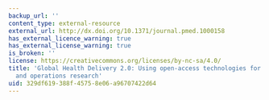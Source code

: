 ```yaml
---
backup_url: ''
content_type: external-resource
external_url: http://dx.doi.org/10.1371/journal.pmed.1000158
has_external_licence_warning: true
has_external_license_warning: true
is_broken: ''
license: https://creativecommons.org/licenses/by-nc-sa/4.0/
title: 'Global Health Delivery 2.0: Using open-access technologies for transparency
  and operations research'
uid: 329df619-388f-4575-8e06-a96707422d64
---
```

